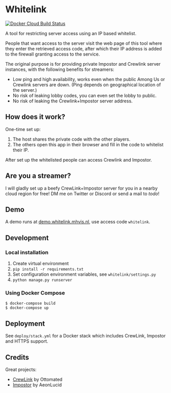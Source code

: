 # Whitelink

[![Docker Cloud Build Status](https://img.shields.io/docker/cloud/build/mhvis/whitelink)](https://hub.docker.com/r/mhvis/whitelink)

A tool for restricting server access using an IP based whitelist.

People that want access to the server visit the web page of this tool where they enter the retrieved access code, after which their IP address is added to the firewall granting access to the service.

The original purpose is for providing private Impostor and Crewlink server instances, with the following benefits for streamers:

* Low ping and high availability, works even when the public Among Us or Crewlink servers are down. (Ping depends on geographical location of the server.)
* No risk of leaking lobby codes, you can even set the lobby to public.
* No risk of leaking the Crewlink+Impostor server address.

## How does it work?

One-time set up:

1. The host shares the private code with the other players.
2. The others open this app in their browser and fill in the code to whitelist their IP.
   
After set up the whitelisted people can access Crewlink and Impostor.

## Are you a streamer?

I will gladly set up a beefy CrewLink+Impostor server for you in a nearby cloud region for free!
DM me on Twitter or Discord or send a mail to _todo_!

## Demo

A demo runs at [demo.whitelink.mhvis.nl](https://demo.whitelink.mhvis.nl/),
use access code `whitelink`.



## Development

### Local installation

1. Create virtual environment
2. `pip install -r requirements.txt`
3. Set configuration environment variables, see `whitelink/settings.py`
4. `python manage.py runserver`

### Using Docker Compose

```shell
$ docker-compose build
$ docker-compose up
```


## Deployment

See `deploy/stack.yml` for a Docker stack which includes CrewLink, Impostor and HTTPS support.

## Credits

Great projects:

* [CrewLink](https://github.com/ottomated/CrewLink-server) by Ottomated
* [Impostor](https://github.com/Impostor/Impostor) by AeonLucid

